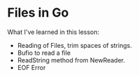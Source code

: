 # Files in Go

What I've learned in this lesson:

* Reading of Files, trim spaces of strings.
* Bufio to read a file
* ReadString method from NewReader.
* EOF Error
